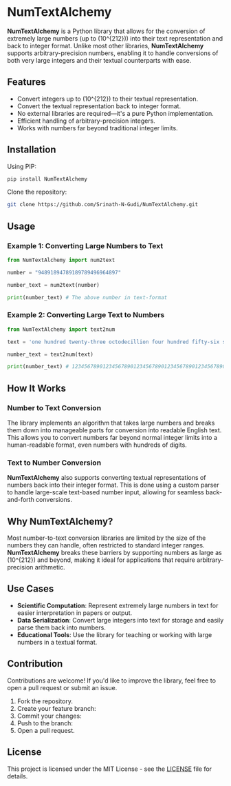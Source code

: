 # NumTextAlchemy

**NumTextAlchemy** is a Python library that allows for the conversion of extremely large numbers (up to \(10^{212}\)) into their text representation and back to integer format. Unlike most other libraries, **NumTextAlchemy** supports arbitrary-precision numbers, enabling it to handle conversions of both very large integers and their textual counterparts with ease.

## Features

- Convert integers up to \(10^{212}\) to their textual representation.
- Convert the textual representation back to integer format.
- No external libraries are required—it's a pure Python implementation.
- Efficient handling of arbitrary-precision integers.
- Works with numbers far beyond traditional integer limits.

## Installation
Using PIP:
```bash
pip install NumTextAlchemy
```


Clone the repository:

```bash
git clone https://github.com/Srinath-N-Gudi/NumTextAlchemy.git
```

## Usage
### Example 1: Converting Large Numbers to Text
```python
from NumTextAlchemy import num2text

number = "94891894789189789496964897"

number_text = num2text(number)

print(number_text) # The above number in text-format
```

### Example 2: Converting Large Text to Numbers

```python
from NumTextAlchemy import text2num

text = 'one hundred twenty-three octodecillion four hundred fifty-six septendecillion seven hundred eighty-nine sexdecillion twelve quindecillion three hundred forty-five quattuordecillion six hundred seventy-eight tredecillion nine hundred one duodecillion two hundred thirty-four undecillion five hundred sixty-seven decillion eight hundred ninety nonillion one hundred twenty-three octillion four hundred fifty-six septillion seven hundred eighty-nine sextillion twelve quintillion three hundred forty-five quadrillion six hundred seventy-eight trillion nine hundred one billion two hundred thirty-four million five hundred sixty-seven thousand eight hundred ninety'

number_text = text2num(text)

print(number_text) # 123456789012345678901234567890123456789012345678901234567890
```

## How It Works

### Number to Text Conversion
The library implements an algorithm that takes large numbers and breaks them down into manageable parts for conversion into readable English text. This allows you to convert numbers far beyond normal integer limits into a human-readable format, even numbers with hundreds of digits.

### Text to Number Conversion
**NumTextAlchemy** also supports converting textual representations of numbers back into their integer format. This is done using a custom parser to handle large-scale text-based number input, allowing for seamless back-and-forth conversions.

## Why NumTextAlchemy?

Most number-to-text conversion libraries are limited by the size of the numbers they can handle, often restricted to standard integer ranges. **NumTextAlchemy** breaks these barriers by supporting numbers as large as \(10^{212}\) and beyond, making it ideal for applications that require arbitrary-precision arithmetic.

## Use Cases

- **Scientific Computation**: Represent extremely large numbers in text for easier interpretation in papers or output.
- **Data Serialization**: Convert large integers into text for storage and easily parse them back into numbers.
- **Educational Tools**: Use the library for teaching or working with large numbers in a textual format.

## Contribution

Contributions are welcome! If you'd like to improve the library, feel free to open a pull request or submit an issue.

1. Fork the repository.
2. Create your feature branch:
3. Commit your changes:
4. Push to the branch:
5. Open a pull request.

## License

This project is licensed under the MIT License - see the [LICENSE](LICENSE) file for details.
